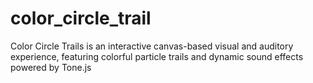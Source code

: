 # color_circle_trail
 Color Circle Trails is an interactive canvas-based visual and auditory experience, featuring colorful particle trails and dynamic sound effects powered by Tone.js
